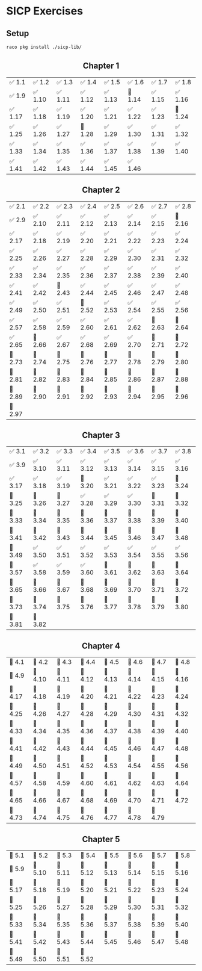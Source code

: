 # SICP Exercises


## Setup

```bash
raco pkg install ./sicp-lib/
```

<h2 align="center">Chapter 1</h2>

<table align="center">
  <tbody>
    <tr>
      <td>✅ 1.1</td>
      <td>✅ 1.2</td>
      <td>✅ 1.3</td>
      <td>✅ 1.4</td>
      <td>✅ 1.5</td>
      <td>✅ 1.6</td>
      <td>✅ 1.7</td>
      <td>✅ 1.8</td>
    </tr>
    <tr>
      <td>✅ 1.9</td>
      <td>✅ 1.10</td>
      <td>✅ 1.11</td>
      <td>✅ 1.12</td>
      <td>✅ 1.13</td>
      <td>🚧 1.14</td>
      <td>✅ 1.15</td>
      <td>✅ 1.16</td>
    </tr>
    <tr>
      <td>✅ 1.17</td>
      <td>✅ 1.18</td>
      <td>✅ 1.19</td>
      <td>✅ 1.20</td>
      <td>✅ 1.21</td>
      <td>✅ 1.22</td>
      <td>✅ 1.23</td>
      <td>🚧 1.24</td>
    </tr>
    <tr>
      <td>✅ 1.25</td>
      <td>✅ 1.26</td>
      <td>✅ 1.27</td>
      <td>🚧 1.28</td>
      <td>✅ 1.29</td>
      <td>✅ 1.30</td>
      <td>✅ 1.31</td>
      <td>✅ 1.32</td>
    </tr>
    <tr>
      <td>✅ 1.33</td>
      <td>✅ 1.34</td>
      <td>✅ 1.35</td>
      <td>✅ 1.36</td>
      <td>✅ 1.37</td>
      <td>✅ 1.38</td>
      <td>✅ 1.39</td>
      <td>✅ 1.40</td>
    </tr>
    <tr>
      <td>✅ 1.41</td>
      <td>✅ 1.42</td>
      <td>✅ 1.43</td>
      <td>✅ 1.44</td>
      <td>✅ 1.45</td>
      <td>✅ 1.46</td>
    </tr>
  </tbody>
</table>

<h2 align="center">Chapter 2</h2>

<table align="center">
  <tbody>
    <tr>
      <td>✅ 2.1</td>
      <td>✅ 2.2</td>
      <td>✅ 2.3</td>
      <td>✅ 2.4</td>
      <td>✅ 2.5</td>
      <td>✅ 2.6</td>
      <td>✅ 2.7</td>
      <td>✅ 2.8</td>
    </tr>
    <tr>
      <td>✅ 2.9</td>
      <td>✅ 2.10</td>
      <td>✅ 2.11</td>
      <td>✅ 2.12</td>
      <td>✅ 2.13</td>
      <td>✅ 2.14</td>
      <td>✅ 2.15</td>
      <td>🔳 2.16</td>
    </tr>
    <tr>
      <td>✅ 2.17</td>
      <td>✅ 2.18</td>
      <td>✅ 2.19</td>
      <td>✅ 2.20</td>
      <td>✅ 2.21</td>
      <td>✅ 2.22</td>
      <td>✅ 2.23</td>
      <td>✅ 2.24</td>
    </tr>
    <tr>
      <td>✅ 2.25</td>
      <td>✅ 2.26</td>
      <td>✅ 2.27</td>
      <td>✅ 2.28</td>
      <td>✅ 2.29</td>
      <td>✅ 2.30</td>
      <td>✅ 2.31</td>
      <td>✅ 2.32</td>
    </tr>
    <tr>
      <td>✅ 2.33</td>
      <td>✅ 2.34</td>
      <td>✅ 2.35</td>
      <td>✅ 2.36</td>
      <td>✅ 2.37</td>
      <td>✅ 2.38</td>
      <td>✅ 2.39</td>
      <td>✅ 2.40</td>
    </tr>
    <tr>
      <td>✅ 2.41</td>
      <td>✅ 2.42</td>
      <td>🚧 2.43</td>
      <td>✅ 2.44</td>
      <td>✅ 2.45</td>
      <td>✅ 2.46</td>
      <td>✅ 2.47</td>
      <td>✅ 2.48</td>
    </tr>
    <tr>
      <td>✅ 2.49</td>
      <td>✅ 2.50</td>
      <td>✅ 2.51</td>
      <td>🔳 2.52</td>
      <td>✅ 2.53</td>
      <td>✅ 2.54</td>
      <td>✅ 2.55</td>
      <td>✅ 2.56</td>
    </tr>
    <tr>
      <td>✅ 2.57</td>
      <td>✅ 2.58</td>
      <td>✅ 2.59</td>
      <td>✅ 2.60</td>
      <td>✅ 2.61</td>
      <td>✅ 2.62</td>
      <td>🚧 2.63</td>
      <td>🚧 2.64</td>
    </tr>
    <tr>
      <td>✅ 2.65</td>
      <td>🔳 2.66</td>
      <td>✅ 2.67</td>
      <td>✅ 2.68</td>
      <td>✅ 2.69</td>
      <td>✅ 2.70</td>
      <td>🔳 2.71</td>
      <td>🔳 2.72</td>
    </tr>
    <tr>
      <td>🔳 2.73</td>
      <td>🔳 2.74</td>
      <td>🔳 2.75</td>
      <td>🔳 2.76</td>
      <td>🔳 2.77</td>
      <td>🔳 2.78</td>
      <td>🔳 2.79</td>
      <td>🔳 2.80</td>
    </tr>
    <tr>
      <td>🔳 2.81</td>
      <td>🔳 2.82</td>
      <td>🔳 2.83</td>
      <td>🔳 2.84</td>
      <td>🔳 2.85</td>
      <td>🔳 2.86</td>
      <td>🔳 2.87</td>
      <td>🔳 2.88</td>
    </tr>
    <tr>
      <td>🔳 2.89</td>
      <td>🔳 2.90</td>
      <td>🔳 2.91</td>
      <td>🔳 2.92</td>
      <td>🔳 2.93</td>
      <td>🔳 2.94</td>
      <td>🔳 2.95</td>
      <td>🔳 2.96</td>
    </tr>
    <tr>
      <td>🔳 2.97</td>
    </tr>
  </tbody>
</table>

<h2 align="center">Chapter 3</h2>

<table align="center">
  <tbody>
    <tr>
      <td>✅ 3.1</td>
      <td>✅ 3.2</td>
      <td>✅ 3.3</td>
      <td>✅ 3.4</td>
      <td>✅ 3.5</td>
      <td>✅ 3.6</td>
      <td>✅ 3.7</td>
      <td>✅ 3.8</td>
    </tr>
    <tr>
      <td>✅ 3.9</td>
      <td>✅ 3.10</td>
      <td>✅ 3.11</td>
      <td>✅ 3.12</td>
      <td>✅ 3.13</td>
      <td>✅ 3.14</td>
      <td>✅ 3.15</td>
      <td>✅ 3.16</td>
    </tr>
    <tr>
      <td>✅ 3.17</td>
      <td>✅ 3.18</td>
      <td>✅ 3.19</td>
      <td>🔳 3.20</td>
      <td>✅ 3.21</td>
      <td>✅ 3.22</td>
      <td>✅ 3.23</td>
      <td>🔳 3.24</td>
    </tr>
    <tr>
      <td>🔳 3.25</td>
      <td>🔳 3.26</td>
      <td>🔳 3.27</td>
      <td>✅ 3.28</td>
      <td>✅ 3.29</td>
      <td>✅ 3.30</td>
      <td>🔳 3.31</td>
      <td>🔳 3.32</td>
    </tr>
    <tr>
      <td>🔳 3.33</td>
      <td>🔳 3.34</td>
      <td>🔳 3.35</td>
      <td>🔳 3.36</td>
      <td>🔳 3.37</td>
      <td>🚧 3.38</td>
      <td>🔳 3.39</td>
      <td>🔳 3.40</td>
    </tr>
    <tr>
      <td>🔳 3.41</td>
      <td>🔳 3.42</td>
      <td>🔳 3.43</td>
      <td>🔳 3.44</td>
      <td>🔳 3.45</td>
      <td>🔳 3.46</td>
      <td>🔳 3.47</td>
      <td>🔳 3.48</td>
    </tr>
    <tr>
      <td>🔳 3.49</td>
      <td>✅ 3.50</td>
      <td>✅ 3.51</td>
      <td>✅ 3.52</td>
      <td>✅ 3.53</td>
      <td>✅ 3.54</td>
      <td>✅ 3.55</td>
      <td>✅ 3.56</td>
    </tr>
    <tr>
      <td>🔳 3.57</td>
      <td>✅ 3.58</td>
      <td>✅ 3.59</td>
      <td>✅ 3.60</td>
      <td>🔳 3.61</td>
      <td>🔳 3.62</td>
      <td>🔳 3.63</td>
      <td>🔳 3.64</td>
    </tr>
    <tr>
      <td>🔳 3.65</td>
      <td>🔳 3.66</td>
      <td>🔳 3.67</td>
      <td>🔳 3.68</td>
      <td>🔳 3.69</td>
      <td>🔳 3.70</td>
      <td>🔳 3.71</td>
      <td>🔳 3.72</td>
    </tr>
    <tr>
      <td>🔳 3.73</td>
      <td>🔳 3.74</td>
      <td>🔳 3.75</td>
      <td>🔳 3.76</td>
      <td>🔳 3.77</td>
      <td>🔳 3.78</td>
      <td>🔳 3.79</td>
      <td>🔳 3.80</td>
    </tr>
    <tr>
      <td>🔳 3.81</td>
      <td>🔳 3.82</td>
    </tr>
  </tbody>
</table>

<h2 align="center">Chapter 4</h2>

<table align="center">
  <tbody>
    <tr>
      <td>🔳 4.1</td>
      <td>🔳 4.2</td>
      <td>🔳 4.3</td>
      <td>🔳 4.4</td>
      <td>🔳 4.5</td>
      <td>🔳 4.6</td>
      <td>🔳 4.7</td>
      <td>🔳 4.8</td>
    </tr>
    <tr>
      <td>🔳 4.9</td>
      <td>🔳 4.10</td>
      <td>🔳 4.11</td>
      <td>🔳 4.12</td>
      <td>🔳 4.13</td>
      <td>🔳 4.14</td>
      <td>🔳 4.15</td>
      <td>🔳 4.16</td>
    </tr>
    <tr>
      <td>🔳 4.17</td>
      <td>🔳 4.18</td>
      <td>🔳 4.19</td>
      <td>🔳 4.20</td>
      <td>🔳 4.21</td>
      <td>🔳 4.22</td>
      <td>🔳 4.23</td>
      <td>🔳 4.24</td>
    </tr>
    <tr>
      <td>🔳 4.25</td>
      <td>🔳 4.26</td>
      <td>🔳 4.27</td>
      <td>🔳 4.28</td>
      <td>🔳 4.29</td>
      <td>🔳 4.30</td>
      <td>🔳 4.31</td>
      <td>🔳 4.32</td>
    </tr>
    <tr>
      <td>🔳 4.33</td>
      <td>🔳 4.34</td>
      <td>🔳 4.35</td>
      <td>🔳 4.36</td>
      <td>🔳 4.37</td>
      <td>🔳 4.38</td>
      <td>🔳 4.39</td>
      <td>🔳 4.40</td>
    </tr>
    <tr>
      <td>🔳 4.41</td>
      <td>🔳 4.42</td>
      <td>🔳 4.43</td>
      <td>🔳 4.44</td>
      <td>🔳 4.45</td>
      <td>🔳 4.46</td>
      <td>🔳 4.47</td>
      <td>🔳 4.48</td>
    </tr>
    <tr>
      <td>🔳 4.49</td>
      <td>🔳 4.50</td>
      <td>🔳 4.51</td>
      <td>🔳 4.52</td>
      <td>🔳 4.53</td>
      <td>🔳 4.54</td>
      <td>🔳 4.55</td>
      <td>🔳 4.56</td>
    </tr>
    <tr>
      <td>🔳 4.57</td>
      <td>🔳 4.58</td>
      <td>🔳 4.59</td>
      <td>🔳 4.60</td>
      <td>🔳 4.61</td>
      <td>🔳 4.62</td>
      <td>🔳 4.63</td>
      <td>🔳 4.64</td>
    </tr>
    <tr>
      <td>🔳 4.65</td>
      <td>🔳 4.66</td>
      <td>🔳 4.67</td>
      <td>🔳 4.68</td>
      <td>🔳 4.69</td>
      <td>🔳 4.70</td>
      <td>🔳 4.71</td>
      <td>🔳 4.72</td>
    </tr>
    <tr>
      <td>🔳 4.73</td>
      <td>🔳 4.74</td>
      <td>🔳 4.75</td>
      <td>🔳 4.76</td>
      <td>🔳 4.77</td>
      <td>🔳 4.78</td>
      <td>🔳 4.79</td>
    </tr>
  </tbody>
</table>

<h2 align="center">Chapter 5</h2>

<table align="center">
  <tbody>
    <tr>
      <td>🚧 5.1</td>
      <td>🔳 5.2</td>
      <td>🔳 5.3</td>
      <td>🔳 5.4</td>
      <td>🔳 5.5</td>
      <td>🔳 5.6</td>
      <td>🔳 5.7</td>
      <td>🔳 5.8</td>
    </tr>
    <tr>
      <td>🔳 5.9</td>
      <td>🔳 5.10</td>
      <td>🔳 5.11</td>
      <td>🔳 5.12</td>
      <td>🔳 5.13</td>
      <td>🔳 5.14</td>
      <td>🔳 5.15</td>
      <td>🔳 5.16</td>
    </tr>
    <tr>
      <td>🔳 5.17</td>
      <td>🔳 5.18</td>
      <td>🔳 5.19</td>
      <td>🔳 5.20</td>
      <td>🔳 5.21</td>
      <td>🔳 5.22</td>
      <td>🔳 5.23</td>
      <td>🔳 5.24</td>
    </tr>
    <tr>
      <td>🔳 5.25</td>
      <td>🔳 5.26</td>
      <td>🔳 5.27</td>
      <td>🔳 5.28</td>
      <td>🔳 5.29</td>
      <td>🔳 5.30</td>
      <td>🔳 5.31</td>
      <td>🔳 5.32</td>
    </tr>
    <tr>
      <td>🔳 5.33</td>
      <td>🔳 5.34</td>
      <td>🔳 5.35</td>
      <td>🔳 5.36</td>
      <td>🔳 5.37</td>
      <td>🔳 5.38</td>
      <td>🔳 5.39</td>
      <td>🔳 5.40</td>
    </tr>
    <tr>
      <td>🔳 5.41</td>
      <td>🔳 5.42</td>
      <td>🔳 5.43</td>
      <td>🔳 5.44</td>
      <td>🔳 5.45</td>
      <td>🔳 5.46</td>
      <td>🔳 5.47</td>
      <td>🔳 5.48</td>
    </tr>
    <tr>
      <td>🔳 5.49</td>
      <td>🔳 5.50</td>
      <td>🔳 5.51</td>
      <td>🔳 5.52</td>
    </tr>
  </tbody>
</table>
